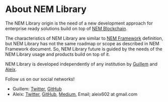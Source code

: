# About NEM Library

The NEM Library origin is the need of a new development approach for enterprise
ready solutions build on top of [NEM Blockchain][NEM-official].

The characteristics of NEM Library are similar to [NEM Framework][NEM-Framework] definition, but
NEM Library has not the same roadmap or scope as described in NEM Framework document. So, NEM Library future is guided
by the needs of the NEM Library usage and products build on top of it.

NEM Library is developed independently of any institution by [Guillem][GH-Guillem] and [Aleix][GH-Aleix].

Follow us on our social networks!

- Guillem: [Twitter](https://twitter.com/gsolecubilo), [GitHub][GH-Guillem]
- Aleix: [Twitter](https://twitter.com/aleix_mp), [GitHub][GH-Aleix], [Medium](https://medium.com/@aleixmorgadas), Email; aleix602 at gmail.com

[GH-Guillem]: https://github.com/guillemsole
[GH-Aleix]: https://github.com/aleixmorgadas
[NEM-official]: https://nem.io
[NEM-Framework]: https://forum.nem.io/t/nem-framework-community-proposal/5174